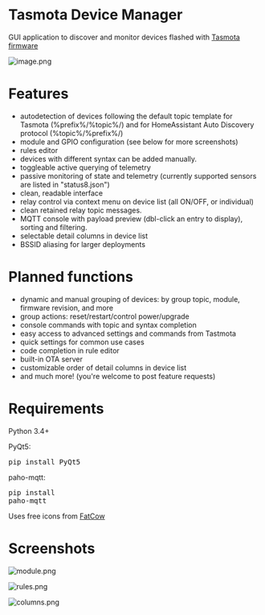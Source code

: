 # Tasmota Device Manager
GUI application to discover and monitor devices flashed with [Tasmota firmware](https://github.com/arendst/Sonoff-Tasmota)

![image.png](../assets/image.png)

# Features

 - autodetection of devices following the default topic template for Tasmota (%prefix%/%topic%/) and for HomeAssistant Auto Discovery protocol (%topic%/%prefix%/)
 - module and GPIO configuration (see below for more screenshots)
 - rules editor
 - devices with different syntax can be added manually.
 - toggleable active querying of telemetry
 - passive monitoring of state and telemetry (currently supported sensors are listed in "status8.json")
 - clean, readable interface
 - relay control via context menu on device list (all ON/OFF, or individual)
 - clean retained relay topic messages.
 - MQTT console with payload preview (dbl-click an entry to display), sorting and filtering.
 - selectable detail columns in device list
 - BSSID aliasing for larger deployments

# Planned functions
  
 - dynamic and manual grouping of devices: by group topic, module, firmware revision, and more
 - group actions: reset/restart/control power/upgrade
 - console commands with topic and syntax completion 
 - easy access to advanced settings and commands from Tastmota
 - quick settings for common use cases
 - code completion in rule editor
 - built-in OTA server
 - customizable order of detail columns in device list
 - and much more! (you're welcome to post feature requests)

# Requirements

Python 3.4+

PyQt5: <pre>pip install PyQt5</pre>
paho-mqtt: <pre>pip install paho-mqtt</pre>

Uses free icons from [FatCow](https://www.fatcow.com/free-icons)

# Screenshots

![module.png](../assets/module.png)

![rules.png](../assets/rules.png)

![columns.png](../assets/columns.png)